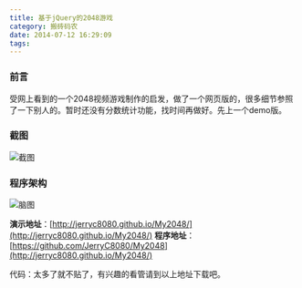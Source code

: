 ```yaml
---
title: 基于jQuery的2048游戏
category: 搬砖码农
date: 2014-07-12 16:29:09
tags:
---
```


### 前言
受网上看到的一个2048视频游戏制作的启发，做了一个网页版的，很多细节参照了一下别人的。暂时还没有分数统计功能，找时间再做好。先上一个demo版。

### 截图
![截图](/image/blog/imgFile1412172676130.jpg)

### 程序架构
![脑图](/image/blog/imgFile1412172691061.jpeg)


**演示地址**：[http://jerryc8080.github.io/My2048/](http://jerryc8080.github.io/My2048/)
**程序地址**：[https://github.com/JerryC8080/My2048](http://jerryc8080.github.io/My2048/)


代码：太多了就不贴了，有兴趣的看管请到以上地址下载吧。
